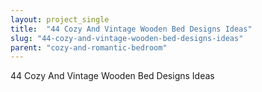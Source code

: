 ```yaml
---
layout: project_single
title:  "44 Cozy And Vintage Wooden Bed Designs Ideas"
slug: "44-cozy-and-vintage-wooden-bed-designs-ideas"
parent: "cozy-and-romantic-bedroom"
---
```

44 Cozy And Vintage Wooden Bed Designs Ideas